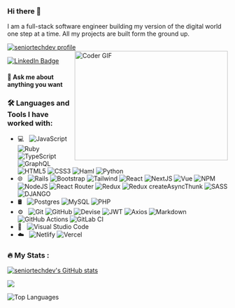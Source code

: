### Hi there 👋

I am a full-stack software engineer building my version of the digital world one step at a time. All my projects are built form the ground up.


<p align="left">
  <a href="https://github.com/ryo-ma/github-profile-trophy"><img src="https://github-profile-trophy.vercel.app/?username=seniortechdev&theme=chalk&column=4" alt="seniortechdev profile" /></a>
  <br />
  <img align="right" alt="Coder GIF" height=250 width=350 src="https://cdn.dribbble.com/users/730703/screenshots/6581243/avento.gif" />
</p>

<div>
  <a href="https://www.linkedin.com/in/godswill-o-221730257/">
    <img src="https://img.shields.io/badge/LinkedIn-blue?style=for-the-badge&logo=linkedin&logoColor=white" alt="LinkedIn Badge"/>
  </a>
</div>

#### 💬 Ask me about anything you want


### :hammer_and_wrench: Languages and Tools I have worked with: 

- 💻 &nbsp;
  ![JavaScript](https://img.shields.io/badge/javascript-%23323330.svg?style=for-the-badge&logo=javascript&logoColor=%23F7DF1E)
  ![Ruby](https://img.shields.io/badge/ruby-%23CC342D.svg?style=for-the-badge&logo=ruby&logoColor=white)
  ![TypeScript](https://img.shields.io/badge/typescript-%23007ACC.svg?style=for-the-badge&logo=typescript&logoColor=white)
  ![GraphQL](https://img.shields.io/badge/-GraphQL-E10098?style=for-the-badge&logo=graphql&logoColor=white)
  ![HTML5](https://img.shields.io/badge/-HTML5-333333?style=flat&logo=HTML5)
  ![CSS3](https://img.shields.io/badge/css3-%231572B6.svg?style=for-the-badge&logo=css3&logoColor=white)
  ![Haml](https://img.shields.io/badge/haml-%231572B6.svg?style=for-the-badge&logo=haml&logoColor=white)
  ![Python](https://img.shields.io/badge/python-%231572B6.svg?style=for-the-badge&logo=python&logoColor=white)
- 🌐 &nbsp;
  ![Rails](https://img.shields.io/badge/rails-%23CC0000.svg?style=for-the-badge&logo=ruby-on-rails&logoColor=white)
  ![Bootstrap](https://img.shields.io/badge/-Bootstrap-333333?style=flat&logo=bootstrap&logoColor=563D7C)
  ![Tailwind](https://img.shields.io/badge/-Tailwind-333333?style=flat&logo=tailwind&logoColor=563D7C)
  ![React](https://img.shields.io/badge/react-%2320232a.svg?style=for-the-badge&logo=react&logoColor=%2361DAFB)
  ![NextJS](https://img.shields.io/badge/next.js-%2320232a.svg?style=for-the-badge&logo=next.js&logoColor=%2361DAFB)
  ![Vue](https://img.shields.io/badge/vue-%2320232a.svg?style=for-the-badge&logo=vue&logoColor=%2361DAFB)
  ![NPM](https://img.shields.io/badge/NPM-%23000000.svg?style=for-the-badge&logo=npm&logoColor=white)
  ![NodeJS](https://img.shields.io/badge/node.js-6DA55F?style=for-the-badge&logo=node.js&logoColor=white)
  ![React Router](https://img.shields.io/badge/React_Router-CA4245?style=for-the-badge&logo=react-router&logoColor=white)
  ![Redux](https://img.shields.io/badge/redux-%23593d88.svg?style=for-the-badge&logo=redux&logoColor=white)
  ![Redux createAsyncThunk](https://img.shields.io/badge/Redux-createAsyncThunk-333333?style=flat&logo=createAsyncThunk)
  ![SASS](https://img.shields.io/badge/SASS-hotpink.svg?style=for-the-badge&logo=SASS&logoColor=white)
  ![DJANGO](https://img.shields.io/badge/django.svg?style=for-the-badge&logo=django&logoColor=white)
- 🛢 &nbsp;
  ![Postgres](https://img.shields.io/badge/postgres-%23316192.svg?style=for-the-badge&logo=postgresql&logoColor=white)
  ![MySQL](https://img.shields.io/badge/-MySQL-333333?style=flat&logo=mysql)
  ![PHP](https://img.shields.io/badge/php-333333?style=flat&logo=php)
- ⚙️ &nbsp;
  ![Git](https://img.shields.io/badge/-Git-333333?style=flat&logo=git)
  ![GitHub](https://img.shields.io/badge/-GitHub-333333?style=flat&logo=github)
  ![Devise](https://img.shields.io/badge/-Devise-333333?style=flat&logo=devise)
  ![JWT](https://img.shields.io/badge/-JWT-333333?style=flat&logo=devise_jwt)
  ![Axios](https://img.shields.io/badge/-axios-333333?style=flat&logo=axios)
  ![Markdown](https://img.shields.io/badge/-Markdown-333333?style=flat&logo=markdown)
  ![GitHub Actions](https://img.shields.io/badge/github%20actions-%232671E5.svg?style=for-the-badge&logo=githubactions&logoColor=white)
  ![GitLab CI](https://img.shields.io/badge/gitlab%20ci-%23181717.svg?style=for-the-badge&logo=gitlab&logoColor=white)
- 🔧 &nbsp;
  ![Visual Studio Code](https://img.shields.io/badge/-Visual%20Studio%20Code-333333?style=flat&logo=visual-studio-code&logoColor=007ACC)
- ☁️ &nbsp;
  ![Netlify](https://img.shields.io/badge/netlify-%23000000.svg?style=for-the-badge&logo=netlify&logoColor=#00C7B7)
  ![Vercel](https://img.shields.io/badge/vercel-%23000000.svg?style=for-the-badge&logo=vercel&logoColor=#00C7B7)


### :fire: My Stats :

<a href="http://www.github.com/seniortechdev"><img src="https://github-readme-stats.vercel.app/api?username=seniortechdev&show_icons=true&hide=&count_private=true&title_color=0891b2&text_color=ffffff&icon_color=0891b2&bg_color=1c1917&hide_border=true&show_icons=true" alt="seniortechdev's GitHub stats" /></a>

<a href="http://www.github.com/seniortechdev"><img src="https://github-readme-streak-stats.herokuapp.com/?user=seniortechdev&stroke=ffffff&background=1c1917&ring=0891b2&fire=0891b2&currStreakNum=ffffff&currStreakLabel=0891b2&sideNums=ffffff&sideLabels=ffffff&dates=ffffff&hide_border=true" /></a>


![Top Languages](https://github-readme-stats.vercel.app/api/top-langs/?username=seniortechdev&layout=compact&langs_count=8&bg_color=0,52fa5a21,4dfcff21,c64dff21&theme=tokyonight)
